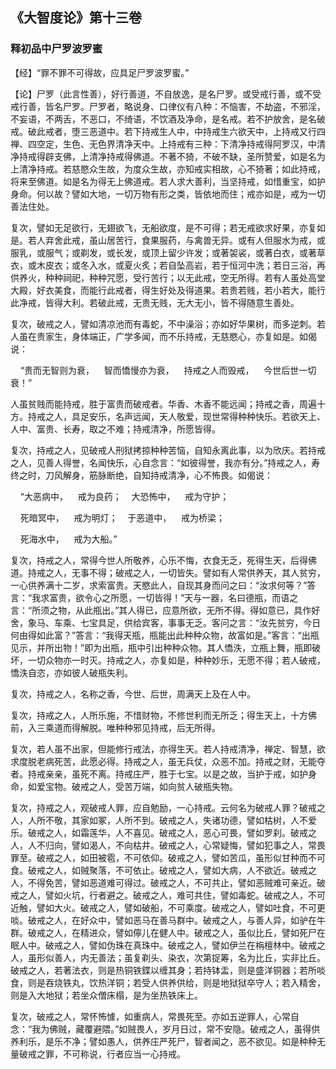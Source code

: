 ## 《大智度论》第十三卷

### 释初品中尸罗波罗蜜

【经】“罪不罪不可得故，应具足尸罗波罗蜜。”

【论】尸罗（此言性善），好行善道，不自放逸，是名尸罗。或受戒行善，或不受戒行善，皆名尸罗。尸罗者，略说身、口律仪有八种：不恼害，不劫盗，不邪淫，不妄语，不两舌，不恶口，不绮语，不饮酒及净命，是名戒。若不护放舍，是名破戒。破此戒者，堕三恶道中。若下持戒生人中，中持戒生六欲天中，上持戒又行四禅、四空定，生色、无色界清净天中。上持戒有三种：下清净持戒得阿罗汉，中清净持戒得辟支佛，上清净持戒得佛道。不著不猗，不破不缺，圣所赞爱，如是名为上清净持戒。若慈愍众生故，为度众生故，亦知戒实相故，心不猗著；如此持戒，将来至佛道。如是名为得无上佛道戒。若人求大善利，当坚持戒，如惜重宝，如护身命。何以故？譬如大地，一切万物有形之类，皆依地而住；戒亦如是，戒为一切善法住处。

复次，譬如无足欲行，无翅欲飞，无船欲度，是不可得；若无戒欲求好果，亦复如是。若人弃舍此戒，虽山居苦行，食果服药，与禽兽无异。或有人但服水为戒，或服乳，或服气；或剃发，或长发，或顶上留少许发；或著袈裟，或著白衣，或著草衣，或木皮衣；或冬入水，或夏火炙；若自坠高岩，若于恒河中洗；若日三浴，再供养火，种种祠祀，种种咒愿，受行苦行；以无此戒，空无所得。若有人虽处高堂大殿，好衣美食，而能行此戒者，得生好处及得道果。若贵若贱，若小若大，能行此净戒，皆得大利。若破此戒，无贵无贱，无大无小，皆不得随意生善处。

复次，破戒之人，譬如清凉池而有毒蛇，不中澡浴；亦如好华果树，而多逆刺。若人虽在贵家生，身体端正，广学多闻，而不乐持戒，无慈愍心，亦复如是。如偈说：

&nbsp;&nbsp;&nbsp;&nbsp;“贵而无智则为衰，&nbsp;&nbsp;&nbsp;&nbsp;智而憍慢亦为衰，&nbsp;&nbsp;&nbsp;&nbsp;持戒之人而毁戒，&nbsp;&nbsp;&nbsp;&nbsp;今世后世一切衰！”

人虽贫贱而能持戒，胜于富贵而破戒者。华香、木香不能远闻；持戒之香，周遍十方。持戒之人，具足安乐，名声远闻，天人敬爱，现世常得种种快乐。若欲天上、人中、富贵、长寿，取之不难；持戒清净，所愿皆得。

复次，持戒之人，见破戒人刑狱拷掠种种苦恼，自知永离此事，以为欣庆。若持戒之人，见善人得誉，名闻快乐，心自念言：“如彼得誉，我亦有分。”持戒之人，寿终之时，刀风解身，筋脉断绝，自知持戒清净，心不怖畏。如偈说：

&nbsp;&nbsp;&nbsp;&nbsp;“大恶病中，&nbsp;&nbsp;&nbsp;&nbsp;戒为良药；&nbsp;&nbsp;&nbsp;&nbsp;大恐怖中，&nbsp;&nbsp;&nbsp;&nbsp;戒为守护；

&nbsp;&nbsp;&nbsp;&nbsp;死暗冥中，&nbsp;&nbsp;&nbsp;&nbsp;戒为明灯；&nbsp;&nbsp;&nbsp;&nbsp;于恶道中，&nbsp;&nbsp;&nbsp;&nbsp;戒为桥梁；

&nbsp;&nbsp;&nbsp;&nbsp;死海水中，&nbsp;&nbsp;&nbsp;&nbsp;戒为大船。”

复次，持戒之人，常得今世人所敬养，心乐不悔，衣食无乏，死得生天，后得佛道。持戒之人，无事不得；破戒之人，一切皆失。譬如有人常供养天，其人贫穷，一心供养满十二岁，求索富贵。天愍此人，自现其身而问之曰：“汝求何等？”答言：“我求富贵，欲令心之所愿，一切皆得！”天与一器，名曰德瓶，而语之言：“所须之物，从此瓶出。”其人得已，应意所欲，无所不得。得如意已，具作好舍，象马、车乘、七宝具足，供给宾客，事事无乏。客问之言：“汝先贫穷，今日何由得如此富？”答言：“我得天瓶，瓶能出此种种众物，故富如是。”客言：“出瓶见示，并所出物！”即为出瓶，瓶中引出种种众物。其人憍泆，立瓶上舞，瓶即破坏，一切众物亦一时灭。持戒之人，亦复如是，种种妙乐，无愿不得；若人破戒，憍泆自恣，亦如彼人破瓶失利。

复次，持戒之人，名称之香，今世、后世，周满天上及在人中。

复次，持戒之人，人所乐施，不惜财物，不修世利而无所乏；得生天上，十方佛前，入三乘道而得解脱。唯种种邪见持戒，后无所得。

复次，若人虽不出家，但能修行戒法，亦得生天。若人持戒清净，禅定、智慧，欲求度脱老病死苦，此愿必得。持戒之人，虽无兵仗，众恶不加。持戒之财，无能夺者。持戒亲亲，虽死不离。持戒庄严，胜于七宝。以是之故，当护于戒，如护身命，如爱宝物。破戒之人，受苦万端，如向贫人破瓶失物。

复次，持戒之人，观破戒人罪，应自勉励，一心持戒。云何名为破戒人罪？破戒之人，人所不敬，其家如冢，人所不到。破戒之人，失诸功德，譬如枯树，人不爱乐。破戒之人，如霜莲华，人不喜见。破戒之人，恶心可畏，譬如罗刹。破戒之人，人不归向，譬如渴人，不向枯井。破戒之人，心常疑悔，譬如犯事之人，常畏罪至。破戒之人，如田被雹，不可依仰。破戒之人，譬如苦瓜，虽形似甘种而不可食。破戒之人，如贼聚落，不可依止。破戒之人，譬如大病，人不欲近。破戒之人，不得免苦，譬如恶道难可得过。破戒之人，不可共止，譬如恶贼难可亲近。破戒之人，譬如火坑，行者避之。破戒之人，难可共住，譬如毒蛇。破戒之人，不可近触，譬如大火。破戒之人，譬如破船，不可乘度。破戒之人，譬如吐食，不可更啖。破戒之人，在好众中，譬如恶马在善马群中。破戒之人，与善人异，如驴在牛群。破戒之人，在精进众，譬如儜儿在健人中。破戒之人，虽似比丘，譬如死尸在眠人中。破戒之人，譬如伪珠在真珠中。破戒之人，譬如伊兰在栴檀林中。破戒之人，虽形似善人，内无善法；虽复剃头、染衣，次第捉筹，名为比丘，实非比丘。破戒之人，若著法衣，则是热铜铁鍱以缠其身；若持钵盂，则是盛洋铜器；若所啖食，则是吞烧铁丸，饮热洋铜；若受人供养供给，则是地狱狱卒守人；若入精舍，则是入大地狱；若坐众僧床榻，是为坐热铁床上。

复次，破戒之人，常怀怖懅，如重病人，常畏死至。亦如五逆罪人，心常自念：“我为佛贼，藏覆避隈。”如贼畏人，岁月日过，常不安隐。破戒之人，虽得供养利乐，是乐不净；譬如愚人，供养庄严死尸，智者闻之，恶不欲见。如是种种无量破戒之罪，不可称说，行者应当一心持戒。